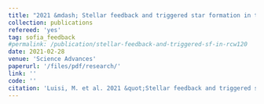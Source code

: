 ```yaml
---
title: "2021 &mdash; Stellar feedback and triggered star formation in the prototypical bubble RCW 120"
collection: publications
refereed: 'yes'
tag: sofia_feedback
#permalink: /publication/stellar-feedback-and-triggered-sf-in-rcw120
date: 2021-02-28
venue: 'Science Advances'
paperurl: '/files/pdf/research/'
link: ''
code: ''
citation: 'Luisi, M. et al. 2021 &quot;Stellar feedback and triggered star formation in the prototypical bubble RCW 120.&quot; <i>Science Advances</i> in press'
---
```


